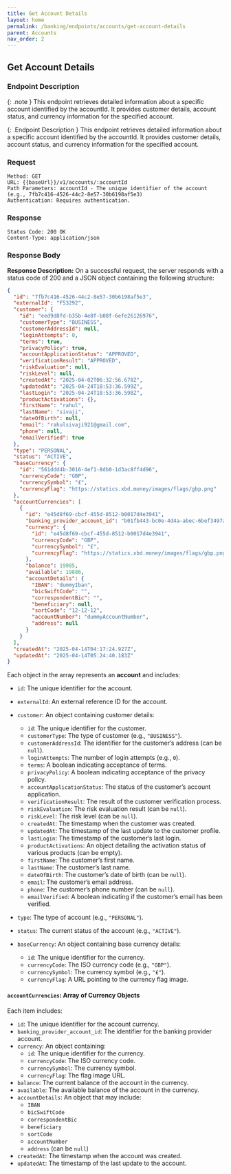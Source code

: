 ```yaml
---
title: Get Account Details
layout: home
permalink: /banking/endpoints/accounts/get-account-details
parent: Accounts
nav_order: 2
---
```


## Get Account Details

### Endpoint Description

{: .note }
This endpoint retrieves detailed information about a specific account identified by the accountId. It provides customer details, account status, and currency information for the specified account.

{: .Endpoint Description }
This endpoint retrieves detailed information about a specific account identified by the accountId. It provides customer details, account status, and currency information for the specified account.

### Request

```
Method: GET
URL: {{baseUrl}}/v1/accounts/:accountId
Path Parameters: accountId - The unique identifier of the account (e.g., 7fb7c416-4526-44c2-8e57-30b6198af5e3)
Authentication: Requires authentication.
```

### Response

```
Status Code: 200 OK
Content-Type: application/json
```

### Response Body

**Response Description:** On a successful request, the server responds with a status code of 200 and a JSON object containing the following structure:

```json
{
  "id": "7fb7c416-4526-44c2-8e57-30b6198af5e3",
  "externalId": "F53292",
  "customer": {
    "id": "eed9d8fd-b35b-4e8f-b08f-6efe26126976",
    "customerType": "BUSINESS",
    "customerAddressId": null,
    "loginAttempts": 0,
    "terms": true,
    "privacyPolicy": true,
    "accountApplicationStatus": "APPROVED",
    "verificationResult": "APPROVED",
    "riskEvaluation": null,
    "riskLevel": null,
    "createdAt": "2025-04-02T06:32:56.678Z",
    "updatedAt": "2025-04-24T18:53:36.599Z",
    "lastLogin": "2025-04-24T18:53:36.598Z",
    "productActivations": {},
    "firstName": "rahul",
    "lastName": "sivaji",
    "dateOfBirth": null,
    "email": "rahulsivaji921@gmail.com",
    "phone": null,
    "emailVerified": true
  },
  "type": "PERSONAL",
  "status": "ACTIVE",
  "baseCurrency": {
    "id": "561ddd4b-3016-4ef1-8db0-1d3ac8ff4d96",
    "currencyCode": "GBP",
    "currencySymbol": "£",
    "currencyFlag": "https://statics.xbd.money/images/flags/gbp.png"
  },
  "accountCurrencies": [
    {
      "id": "e45d8f69-cbcf-455d-8512-b0017d4e3941",
      "banking_provider_account_id": "b01fb443-bc0e-4d4a-abec-6bef3497ac95",
      "currency": {
        "id": "e45d8f69-cbcf-455d-8512-b0017d4e3941",
        "currencyCode": "GBP",
        "currencySymbol": "£",
        "currencyFlag": "https://statics.xbd.money/images/flags/gbp.png"
      },
      "balance": 19985,
      "available": 19886,
      "accountDetails": {
        "IBAN": "dummyIban",
        "bicSwiftCode": "",
        "correspondentBic": "",
        "beneficiary": null,
        "sortCode": "12-12-12",
        "accountNumber": "dummyAccountNumber",
        "address": null
      }
    }
  ],
  "createdAt": "2025-04-14T04:17:24.927Z",
  "updatedAt": "2025-04-14T05:24:40.183Z"
}
```

Each object in the array represents an **account** and includes:

- `id`: The unique identifier for the account.
- `externalId`: An external reference ID for the account.
- `customer`: An object containing customer details:

  - `id`: The unique identifier for the customer.
  - `customerType`: The type of customer (e.g., `"BUSINESS"`).
  - `customerAddressId`: The identifier for the customer’s address (can be `null`).
  - `loginAttempts`: The number of login attempts (e.g., `0`).
  - `terms`: A boolean indicating acceptance of terms.
  - `privacyPolicy`: A boolean indicating acceptance of the privacy policy.
  - `accountApplicationStatus`: The status of the customer’s account application.
  - `verificationResult`: The result of the customer verification process.
  - `riskEvaluation`: The risk evaluation result (can be `null`).
  - `riskLevel`: The risk level (can be `null`).
  - `createdAt`: The timestamp when the customer was created.
  - `updatedAt`: The timestamp of the last update to the customer profile.
  - `lastLogin`: The timestamp of the customer’s last login.
  - `productActivations`: An object detailing the activation status of various products (can be empty).
  - `firstName`: The customer’s first name.
  - `lastName`: The customer’s last name.
  - `dateOfBirth`: The customer’s date of birth (can be `null`).
  - `email`: The customer’s email address.
  - `phone`: The customer’s phone number (can be `null`).
  - `emailVerified`: A boolean indicating if the customer’s email has been verified.

- `type`: The type of account (e.g., `"PERSONAL"`).
- `status`: The current status of the account (e.g., `"ACTIVE"`).
- `baseCurrency`: An object containing base currency details:
  - `id`: The unique identifier for the currency.
  - `currencyCode`: The ISO currency code (e.g., `"GBP"`).
  - `currencySymbol`: The currency symbol (e.g., `"£"`).
  - `currencyFlag`: A URL pointing to the currency flag image.

#### `accountCurrencies`: Array of Currency Objects

Each item includes:

- `id`: The unique identifier for the account currency.
- `banking_provider_account_id`: The identifier for the banking provider account.
- `currency`: An object containing:
  - `id`: The unique identifier for the currency.
  - `currencyCode`: The ISO currency code.
  - `currencySymbol`: The currency symbol.
  - `currencyFlag`: The flag image URL.
- `balance`: The current balance of the account in the currency.
- `available`: The available balance of the account in the currency.
- `accountDetails`: An object that may include:
  - `IBAN`
  - `bicSwiftCode`
  - `correspondentBic`
  - `beneficiary`
  - `sortCode`
  - `accountNumber`
  - `address` (can be `null`)
- `createdAt`: The timestamp when the account was created.
- `updatedAt`: The timestamp of the last update to the account.
